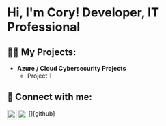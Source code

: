 <h1>Hi, I'm Cory!
Developer, IT Professional</h1>

<h2>👨‍💻 My Projects:</h2>

- <b>Azure / Cloud Cybersecurity Projects</b>
  - Project 1
  

<h2> 🤳 Connect with me:</h2>

[<img align="left" alt="Cory Fishburn | LinkedIn" width="22px" src="https://cdn.jsdelivr.net/npm/simple-icons@v3/icons/linkedin.svg" />][linkedin]
[<img align="left" alt="Cory Fishburn | GitHub" width="22px" src="https://cdn.jsdelivr.net/npm/simple-icons@v3/icons/github.svg" />][github]

[linkedin]: [https://linkedin.com/in/joshmadakor](https://www.linkedin.com/in/coryfishburn/)https://www.linkedin.com/in/coryfishburn/
